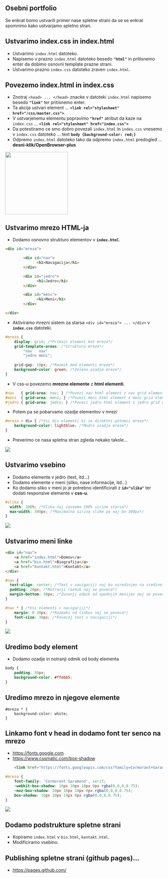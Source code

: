 ## Osebni portfolio

Se enkrat bomo ustvarili primer nase spletne strani da se se enkrat spomnimo
kako ustvarjamo spletno stran.

## Ustvarimo index.css in index.html

* Ustvarimo `index.html` datoteko.
* Napisemo v prazno `index.html` datoteko besedo **`"html"`** in pritisnemo enter da dobimo osnovni template prazne strani.
* Ustvarimo prazno `index.css` datoteko zraven `index.html`.

## Povezemo index.html in index.css

* Znotraj `<head> ... </head>` znacke v datoteki `index.html` napisemo besedo **`"link"`** ter pritisnemo enter.
* Ta akcija ustvari element ... **`<link rel="stylesheet" href="/css/master.css">`**.
* V ustvarjenemu elementu popravimo **`"href"`** atribut da kaze na `index.css` ... **`<link rel="stylesheet" href="index.css">`**
* Da potestiramo ce smo dobro povezali `index.html` in `index.css` vnesemo v `index.css` datoteko ... text **`body {background-color: red;}`**
* Odpremo `index.html` datoteko tako da odpremo `index.html` predogled ... **desni-klik/OpenBrowser-plus**

<img height="200px" src="../media/red-back.png">

## Ustvarimo mrezo HTML-ja

* Dodamo osnovno strukturo elementov v **`index.html`**.

```html
<div id="mreza">

        <div id="nav">
              <h1>Navigacija</h1>
        </div>

        <div id="jedro">
              <h1>Jedro</h1>
        </div>

        <div id="meni">
              <h1>Meni</h1>
        </div>

</div>
```

* Aktiviramo mrezni sistem za starsa `<div id="mreza"> ... </div>` v **`index.css`** datoteki.

```css
#mreza {
    display: grid; /*Prikazi element kot mrezo*/
    grid-template-areas: /*Struktura mreze*/
        "nav   nav"
        "jedro meni";
        
    grid-gap: 10px; /*Razmik med elementi mreze*/
    background-color: green; /*Zeleno ozadje mreze*/
}
```

* V css-u povezemo **mrezne elemente** z **html elementi**.

```css
#nav   { grid-area: nav; } /*Povezi nav html element z nav grid elementom*/ 
#meni  { grid-area: meni; } /*Povezi meni html element z meni grid elementom*/ 
#jedro { grid-area: jedro; } /*Povezi jedro html element z jedro grid elementom*/ 
```

* Potem pa se pobarvamo ozadje elementov v mrezi

```css
#mreza > div { /*Vsi div elementi ki so direktni potomci mreze*/
    background-color: lightblue; /*Modro ozadje mreze*/
}
```

* Preverimo ce nasa spletna stran zgleda nekako takole...

<img src="../media/grid.png">

## Ustvarimo vsebino

* Dodamo elemente v jedro (text, itd...)
* Dodamo elemente v meni (sliko, nase informacije, itd...)
* Ko dodamo sliko v meni jo je potrebno identificirati z **`id="slika"`** ter dodati responsive elemente v **css-u**.

```css
#slika {
  width: 100%; /*Slika naj zavzema 100% sirine starsa*/
  max-width: 300px; /*Maximalna sirina slike pa naj bo 300px*/
}
```

<img src="../media/responsive.gif">

## Ustvarimo meni linke

```html
<div id="nav">
    <a href="index.html">Domov</a>
    <a href="bio.html">Biografija</a>
    <a href="kontakt.html">Kontakt</a>
</div>
```

```css
#nav {
  text-align: center; /*Text v navigaciji naj bo osredinjen na sredino*/
  padding: 20px; /*Notranji razmik naj se poveca*/
  margin-bottom: 30px; /*Zunanji odmik od spodnjih menijev naj se poveca*/
}

#nav * { /*Vsi elementi v navigaciji*/
    margin: 0 30px; /*Razmaki od linkov naj se poveca*/
    font-size: 30px; /*Povecaj text v navigaciji*/
}
```

<img src="../media/navigacija.png">

## Uredimo body element

* Dodamo ozadje in notranji odmik od body elementa

```css
body {
    padding: 50px;
    background-color: #ffebb5;
}
```

## Uredimo mrezo in njegove elemente

```
#mreza * {
    background-color: white;
}
```

## Linkamo font v head in dodamo font ter senco na mrezo

* https://fonts.google.com
* https://www.cssmatic.com/box-shadow

```html
    <link href="https://fonts.googleapis.com/css?family=Cormorant+Garamond&display=swap" rel="stylesheet">
```

```css
#mreza {
    font-family: 'Cormorant Garamond', serif;
    -webkit-box-shadow: 10px 10px 18px 0px rgba(0,0,0,0.75);
    -moz-box-shadow: 10px 10px 18px 0px rgba(0,0,0,0.75);
    box-shadow: 10px 10px 18px 0px rgba(0,0,0,0.75);
}
```

<img src="../media/koncna.png">

## Dodamo podstrukture spletne strani

* Kopiramo `index.html` v `bio.html`, `kontakt.html`.
* Modificiramo vsebino.

## Publishing spletne strani (github pages)...

* https://pages.github.com/